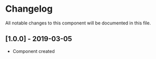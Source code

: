 # Changelog
All notable changes to this component will be documented in this file.

## [1.0.0] - 2019-03-05
- Component created

